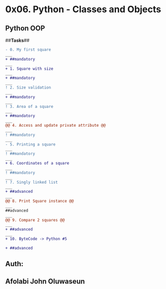 # 0x06. Python - Classes and Objects
## Python  OOP

##**Tasks**##
```diff
- 0. My first square
___
+ ##mandatory
___
+ 1. Square with size
___
+ ##mandatory
___
! 2. Size validation
___
+ ##mandatory
___
! 3. Area of a square
___
+ ##mandatory
___
@@ 4. Access and update private attribute @@
___
! ##mandatory
___
- 5. Printing a square
___
! ##mandatory
___
+ 6. Coordinates of a square
___
! ##mandatory
___
! 7. Singly linked list
___
+ ##advanced
___
@@ 8. Print Square instance @@
___
##advanced
___
@@ 9. Compare 2 squares @@
___
+ ##advanced
___
+ 10. ByteCode -> Python #5

+ ##advanced
```
## Auth:
## Afolabi John Oluwaseun

